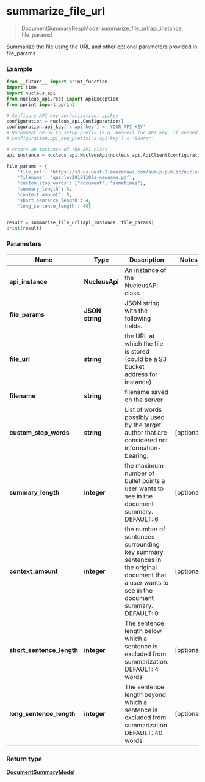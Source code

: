 # **summarize_file_url**
> DocumentSummaryRespModel summarize_file_url(api_instance, file_params)


Summarize the file using the URL and other optional parameters provided in file_params

### Example
```python
from __future__ import print_function
import time
import nucleus_api
from nucleus_api.rest import ApiException
from pprint import pprint

# Configure API key authorization: apikey
configuration = nucleus_api.Configuration()
configuration.api_key['x-api-key'] = 'YOUR_API_KEY'
# Uncomment below to setup prefix (e.g. Bearer) for API key, if needed
# configuration.api_key_prefix['x-api-key'] = 'Bearer'

# create an instance of the API class
api_instance = nucleus_api.NucleusApi(nucleus_api.ApiClient(configuration))

file_params = {
    'file_url': 'https://s3-us-west-2.amazonaws.com/sumup-public/nucleus-sdk/quarles20181109a.docx',
    'filename': 'quarles20181109a-newname.pdf',
    'custom_stop_words': ["document", "sometimes"],
    'summary_length': 6,
    'context_amount': 0,
    'short_sentence_length': 4,
    'long_sentence_length': 40}


result = summarize_file_url(api_instance, file_params)
print(result)

```

### Parameters

Name | Type | Description  | Notes
------------- | ------------- | ------------- | -------------
 **api_instance** | **NucleusApi**| An instance of the NucleusAPI class. |
 **file_params** | **JSON string**| JSON string with the following fields. |
 **file_url** | **string**| the URL at which the file is stored (could be a S3 bucket address for instance)
 **filename** | **string**| filename saved on the server
 **custom_stop_words** | **string**| List of words possibly used by the target author that are considered not information-bearing. | [optional]
 **summary_length** | **integer**| the maximum number of bullet points a user wants to see in the document summary. DEFAULT: 6 | [optional]
 **context_amount** | **integer**| the number of sentences surrounding key summary sentences in the original document that a user wants to see in the document summary. DEFAULT: 0 | [optional]
 **short_sentence_length** | **integer**| The sentence length below which a sentence is excluded from summarization. DEFAULT: 4 words  | [optional]
 **long_sentence_length** | **integer**| The sentence length beyond which a sentence is excluded from summarization. DEFAULT: 40 words  | [optional]

### Return type

[**DocumentSummaryModel**](docs/DocumentSummaryModel.md)

